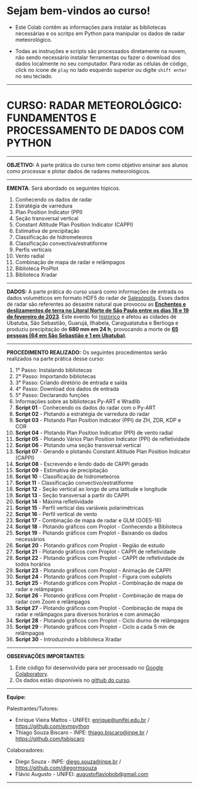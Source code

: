 
# **Sejam bem-vindos ao curso!**


- Este Colab contêm as informações para instalar as bibliotecas necessárias e os scritps em Python para manipular os dados de radar meteorológico.

- Todas as instruções e scripts são processados diretamente na nuvem, não sendo necessário instalar ferramentas ou fazer o download dos dados localmente no seu computador. Para rodar as células de código, click no ícone de `play` no lado esquerdo superior ou digite `shift enter` no seu teclado.

- ---
# CURSO: **RADAR METEOROLÓGICO: FUNDAMENTOS E PROCESSAMENTO DE DADOS COM PYTHON**

---

**OBJETIVO:** A parte prática do curso tem como objetivo ensinar aos alunos como processar e plotar dados de radares meteorológicos.

---

**EMENTA**: Será abordado os seguintes tópicos.

1. Conhecendo os dados de radar
2. Estratégia de varredura
3. Plan Position Indicator (PPI)
4. Seção transversal vertical
5. Constant Altitude Plan Position Indicator (CAPPI)
6. Estimativa de precipitação
7. Classificação de hidrometeoros
8. Classificação convectiva/estratiforme
9. Perfis verticais
10. Vento radial
11. Combinação de mapa de radar e relâmpagos
12. Biblioteca ProPlot
13. Biblioteca Xradar
---

**DADOS:** A parte prática do curso usará como informações de entrada os dados voluméticos em formato HDF5 do radar de [Salesópolis](https://www.saisp.br/estaticos/sitenovo/home.html). Esses dados de radar são referentes ao desastre natural que provocou as [**Enchentes e deslizamentos de terra no Litoral Norte de São Paulo entre os dias 18 e 19 de fevereiro de 2023**](https://floodlist.com/america/brazil-floods-sao-paulo-february-2023). Este evento foi [histórico](https://www.bbc.com/portuguese/articles/cydngmz112mo) e afetou as cidades de Ubatuba, São Sebastião, Guarujá, Ilhabela, Caraguatatuba e Bertioga e produziu precipitação de **680 mm em 24 h**, provocando a morte de [**65 pessoas (64 em São Sebastião e 1 em Ubatuba)**](https://pt.wikipedia.org/wiki/Enchentes_e_deslizamentos_de_terra_no_Litoral_Norte_de_S%C3%A3o_Paulo_em_2023).

---

**PROCEDIMENTO REALIZADO:** Os seguintes procedimentos serão realizados na parte prática desse curso:
1. 1° Passo: Instalando bibliotecas
2. 2° Passo: Importando bibliotecas
3. 3° Passo: Criando diretório de entrada e saída
4. 4° Passo: Download dos dados de entrada
5. 5° Passo: Declarando funções
6. Informações sobre as bibliotecas Py-ART e Wradlib
7. **Script 01** - Conhecendo os dados do radar com o Py-ART
8. **Script 02** - Plotando a estratégia de varredura do radar
9. **Script 03** - Plotando Plan Position Indicator (PPI) de ZH, ZDR, KDP e COR
10. **Script 04** - Plotando Plan Position Indicatior (PPI) de vento radial
11. **Script 05** - Plotando Vários Plan Position Indicator (PPI) de refletividade
12. **Script 06** - Plotando uma seção transversal vertical
13. **Script 07** - Gerando e plotando Constant Altitude Plan Position Indicator (CAPPI)
14. **Script 08** - Escrevendo e lendo dado de CAPPI gerado
15. **Script 09** - Estimativa de precipitação
16. **Script 10** - Classificação de hidrometeoros
17. **Script 11** - Classificação convectivo/estratiforme
18. **Script 12** - Seção vertical ao longo de uma latitude e longitude
20. **Script 13** - Seção transversal a partir do CAPPI
21. **Script 14** - Máxima refletividade
22. **Script 15** - Perfil vertical das variáveis polarimétricas
23. **Script 16** - Perfil vertical de vento
24. **Script 17** - Combinação de mapa de radar e GLM (GOES-16)
25. **Script 18** - Plotando gráficos com Proplot - Conhecendo a Biblioteca
26. **Script 19** - Plotando gráficos com Proplot - Baixando os dados necessários
27. **Script 20** - Plotando gráficos com Proplot - Região de estudo
28. **Script 21** - Plotando gráficos com Proplot - CAPPI de refletividade
28. **Script 22** - Plotando gráficos com Proplot - CAPPI de refletividade de todos horários
29. **Script 23** - Plotando gráficos com Proplot - Animação de CAPPI
30. **Script 24** - Plotando gráficos com Proplot - Figura com subplots
31. **Script 25** - Plotando gráficos com Proplot - Combinação de mapa de
radar e relâmpagos
32. **Script 26** - Plotando gráficos com Proplot - Combinação de mapa de radar com Zoom e relâmpagos
33. **Script 27** - Plotando gráficos com Proplot - Combinação de mapa de radar e relâmpagos para diversos horários e com animação
34. **Script 28** - Plotando gráficos com Proplot - Ciclo diurno de relâmpagos
35. **Script 29** - Plotando gráficos com Proplot - Ciclo a cada 5 min de relâmpagos
36. **Script 30** - Introduzindo a biblioteca Xradar
---

**OBSERVAÇÕES IMPORTANTES**:
1. Este código foi desenvolvido para ser processado no [Google Colaboratory](https://colab.research.google.com/).
2. Os dados estão disponíveis no [github do curso](https://github.com/evmpython/curso_radar_UNIFEI_INPE_2024).

---

**Equipe:**

Palestrantes/Tutores:

 - Enrique Vieira Mattos - UNIFEI: enrique@unifei.edu.br / https://github.com/evmpython
 - Thiago Souza Biscaro - INPE: thiago.biscaro@inpe.br / https://github.com/tsbiscaro

Colaboradores:
 - Diego Souza - INPE: diego.souza@inpe.br / https://github.com/diegormsouza
 - Flávio Augusto - UNIFEI: augustoflaviobob@gmail.com
---

